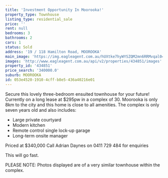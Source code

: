 ```yaml
---
title: 'Investment Opportunity In Moorooka!'
property_type: Townhouse
listing_type: residential_sale
price: ''
rent: null
bedrooms: 3
bathrooms: 2
cars: 1
status: Sold
address: '19 / 118 Hamilton Road, MOOROOKA'
main_image: 'https://img.eagleagent.com.au/hUXtke7hyWYSZQM2mn6RRMvqal0=/1280x854/smart/https://s3-us-west-2.amazonaws.com/eagleagent-orig/images/6818340/104321094-image-M.jpg'
images: 'http://www.eagleagent.com.au/api/v2/properties/434851/images'
property_id: '434851'
price_search: '340000.0'
suburb: MOOROOKA
id: 053e4520-1910-4cff-b8e5-436a40216e01
---
```

Secure this lovely three-bedroom ensuited townhouse for your future!
Currently on a long lease at $295pw in a complex of 30.
Moorooka is only 8km to the city and this home is close to all amenities.
The complex is only seven years old and also includes:

- Large private courtyard
- Modern kitchen
- Remote control single lock-up garage
- Long-term onsite manager

Priced at $340,000
Call Adrian Daynes on 0411 729 484 for enquiries

This will go fast.

PLEASE NOTE: Photos displayed are of a very similar townhouse within the complex.